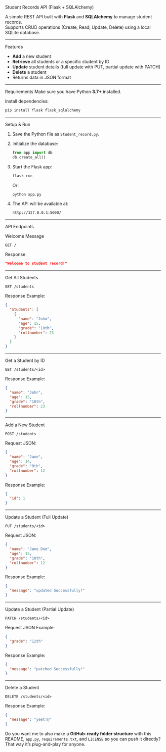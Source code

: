  Student Records API (Flask + SQLAlchemy)

A simple REST API built with **Flask** and **SQLAlchemy** to manage student records.  
Supports CRUD operations (Create, Read, Update, Delete) using a local SQLite database.

---

 Features
- **Add** a new student
- **Retrieve** all students or a specific student by ID
- **Update** student details (full update with PUT, partial update with PATCH)
- **Delete** a student
- Returns data in JSON format

---

 Requirements
Make sure you have Python **3.7+** installed.

Install dependencies:
```bash
pip install flask flask_sqlalchemy
````

---

 Setup & Run

1. Save the Python file as `Student_record.py`.
2. Initialize the database:

   ```python
   from app import db
   db.create_all()
   ```
3. Start the Flask app:

   ```bash
   flask run
   ```

   Or:

   ```bash
   python app.py
   ```
4. The API will be available at:

   ```
   http://127.0.0.1:5000/
   ```

---

 API Endpoints

Welcome Message

```
GET /
```

Response:

```json
"Welcome to student record!"
```

---

Get All Students

```
GET /students
```

Response Example:

```json
{
  "Students": [
    {
      "name": "John",
      "age": 15,
      "grade": "10th",
      "rollnumber": 23
    }
  ]
}
```

---

Get a Student by ID

```
GET /students/<id>
```

Response Example:

```json
{
  "name": "John",
  "age": 15,
  "grade": "10th",
  "rollnumber": 23
}
```

---

Add a New Student

```
POST /students
```
Request JSON:

```json
{
  "name": "Jane",
  "age": 14,
  "grade": "9th",
  "rollnumber": 12
}
```

Response Example:

```json
{
  "id": 1
}
```

---

Update a Student (Full Update)

```
PUT /students/<id>
```

Request JSON:

```json
{
  "name": "Jane Doe",
  "age": 15,
  "grade": "10th",
  "rollnumber": 12
}
```

Response Example:

```json
{
  "message": "updated Successfully!"
}
```

---

Update a Student (Partial Update)

```
PATCH /students/<id>
```

Request JSON Example:

```json
{
  "grade": "11th"
}
```

Response Example:

```json
{
  "message": "patched Successfully!"
}
```

---

Delete a Student

```
DELETE /students/<id>
```

Response Example:

```json
{
  "message": "yeet!@"
}
```


Do you want me to also make a **GitHub-ready folder structure** with this README, `app.py`, `requirements.txt`, and `LICENSE` so you can push it directly? That way it’s plug-and-play for anyone.
```
